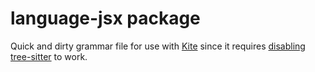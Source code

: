 # language-jsx package
Quick and dirty grammar file for use with [Kite](https://kite.com/) since it requires [disabling](https://help.kite.com/article/80-why-do-i-need-to-turn-off-tree-sitter) [tree-sitter](https://tree-sitter.github.io/tree-sitter/) to work.
